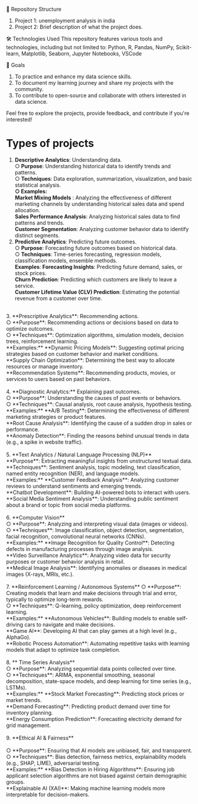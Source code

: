 📁 Repository Structure
  1. Project 1: unemployment analysis in india
  2. Project 2: Brief description of what the project does.

🛠 Technologies Used
  This repository features various tools and technologies, including but not limited to:
  Python, R, Pandas, NumPy, Scikit-learn, Matplotlib, Seaborn, Jupyter Notebooks, VSCode

🎯 Goals
  1. To practice and enhance my data science skills.
  2. To document my learning journey and share my projects with the community.
  3. To contribute to open-source and collaborate with others interested in data science.

Feel free to explore the projects, provide feedback, and contribute if you're interested!

# Types of projects 
1. **Descriptive Analytics**: Understanding data.<br>
	○ **Purpose**: Understanding historical data to identify trends and patterns.<br>
	○ **Techniques**: Data exploration, summarization, visualization, and basic statistical analysis.<br>
   **○ Examples:**<br>
**Market Mixing Models** : Analyzing the effectiveness of different marketing channels by understanding historical sales data and spend allocation.<br>
**Sales Performance Analysis**: Analyzing historical sales data to find patterns and trends.<br>
**Customer Segmentation**: Analyzing customer behavior data to identify distinct segments.<br>
2. **Predictive Analytics**: Predicting future outcomes.<br>
	○ **Purpose**: Forecasting future outcomes based on historical data.<br>
	○ **Techniques**: Time-series forecasting, regression models, classification models, ensemble methods.<br>
   	**Examples**:
   **Forecasting Insights**: Predicting future demand, sales, or stock prices.<br>
   **Churn Prediction**: Predicting which customers are likely to leave a service.<br>
   **Customer Lifetime Value (CLV) Prediction**: Estimating the potential revenue from a customer over time.<br>
<br>
3. **Prescriptive Analytics**:  Recommending actions.<br>
	○ **Purpose**: Recommending actions or decisions based on data to optimize outcomes.<br>
	○ **Techniques**: Optimization algorithms, simulation models, decision trees, reinforcement learning.<br>
	**Examples:**
   **Dynamic Pricing Models**: Suggesting optimal pricing strategies based on customer behavior and market conditions.<br>
   **Supply Chain Optimization**: Determining the best way to allocate resources or manage inventory.<br>
   **Recommendation Systems**: Recommending products, movies, or services to users based on past behaviors.<br>
<br>
4. **Diagnostic Analytics:** Explaining past outcomes.<br>
	○ **Purpose**: Understanding the causes of past events or behaviors.<br>
	○ **Techniques**: Causal analysis, root cause analysis, hypothesis testing.<br>
	**Examples:**
   **A/B Testing**: Determining the effectiveness of different marketing strategies or product features.<br>
   **Root Cause Analysis**: Identifying the cause of a sudden drop in sales or performance.<br>
   **Anomaly Detection**: Finding the reasons behind unusual trends in data (e.g., a spike in website traffic).<br>
<br>
5. **Text Analytics / Natural Language Processing (NLP)**
 <br> **Purpose**: Extracting meaningful insights from unstructured textual data.<br>
**Techniques**: Sentiment analysis, topic modeling, text classification, named entity recognition (NER), and language models.<br>
	**Examples:**
   **Customer Feedback Analysis**: Analyzing customer reviews to understand sentiments and emerging trends.<br>
   **Chatbot Development**: Building AI-powered bots to interact with users.<br>
   **Social Media Sentiment Analysis**: Understanding public sentiment about a brand or topic from social media platforms.<br>
<br>
6. **Computer Vision**<br>
	○ **Purpose**: Analyzing and interpreting visual data (images or videos).<br>
	○ **Techniques**: Image classification, object detection, segmentation, facial recognition, convolutional neural networks (CNNs).<br>
	**Examples:**
   **Image Recognition for Quality Control**: Detecting defects in manufacturing processes through image analysis.<br>
   **Video Surveillance Analytics**: Analyzing video data for security purposes or customer behavior analysis in retail.<br>
   **Medical Image Analysis**: Identifying anomalies or diseases in medical images (X-rays, MRIs, etc.).<br>
<br>
7. **Reinforcement Learning / Autonomous Systems**
	○ **Purpose**: Creating models that learn and make decisions through trial and error, typically to optimize long-term rewards.<br>
	○ **Techniques**: Q-learning, policy optimization, deep reinforcement learning.<br>
   	**Examples:**
   **Autonomous Vehicles**: Building models to enable self-driving cars to navigate and make decisions.<br>
   **Game AI**: Developing AI that can play games at a high level (e.g., AlphaGo).<br>
   **Robotic Process Automation**: Automating repetitive tasks with learning models that adapt to optimize task completion.<br>
<br>
8. ** Time Series Analysis**
	<br>○ **Purpose**: Analyzing sequential data points collected over time.<br>
	○ **Techniques**: ARIMA, exponential smoothing, seasonal decomposition, state-space models, and deep learning for time series (e.g., LSTMs).<br>
   	**Examples:**
   **Stock Market Forecasting**: Predicting stock prices or market trends.<br>
   **Demand Forecasting**: Predicting product demand over time for inventory planning.<br>
   **Energy Consumption Prediction**: Forecasting electricity demand for grid management.<br>
<br>
9. **Ethical AI & Fairness**<br>
	<br>○ **Purpose**: Ensuring that AI models are unbiased, fair, and transparent.<br>
	○ **Techniques**: Bias detection, fairness metrics, explainability models (e.g., SHAP, LIME), adversarial testing.<br>
   	**Examples:**
   **Bias Detection in Hiring Algorithms**: Ensuring job applicant selection algorithms are not biased against certain demographic groups.<br>
   **Explainable AI (XAI)**: Making machine learning models more interpretable for decision-makers.<br>
